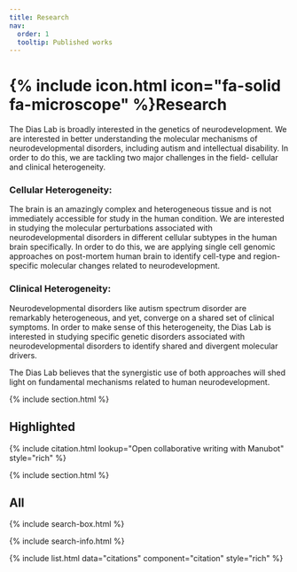```yaml
---
title: Research
nav:
  order: 1
  tooltip: Published works
---
```


# {% include icon.html icon="fa-solid fa-microscope" %}Research

The Dias Lab is broadly interested in the genetics of neurodevelopment. We are interested in better understanding the molecular mechanisms of neurodevelopmental disorders, including autism and intellectual disability.  In order to do this, we are tackling two major challenges in the field- cellular and clinical heterogeneity.

### Cellular Heterogeneity:
The brain is an amazingly complex and heterogeneous tissue and is not immediately accessible for study in the human condition. We are interested in studying the molecular perturbations associated with neurodevelopmental disorders in different cellular subtypes in the human brain specifically. In order to do this, we are applying single cell genomic approaches on post-mortem human brain to identify cell-type and region-specific molecular changes related to neurodevelopment.

### Clinical Heterogeneity:
Neurodevelopmental disorders like autism spectrum disorder are remarkably heterogeneous, and yet, converge on a shared set of clinical symptoms. In order to make sense of this heterogeneity, the Dias Lab is interested in studying specific genetic disorders associated with neurodevelopmental disorders to identify shared and divergent molecular drivers.

The Dias Lab believes that the synergistic use of both approaches will shed light on fundamental mechanisms related to human neurodevelopment.

{% include section.html %}

## Highlighted

{% include citation.html lookup="Open collaborative writing with Manubot" style="rich" %}

{% include section.html %}

## All

{% include search-box.html %}

{% include search-info.html %}

{% include list.html data="citations" component="citation" style="rich" %}
